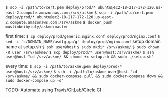 ``` $ scp -i /path/to/cert.pem deploy/prod/* ubuntu@ec2-18-217-172-120.us-east-2.compute.amazonaws.com:/srv/askme ```
``` $ scp -i /path/to/cert.pem deploy/prod/* ubuntu@ec2-18-217-172-120.us-east-2.compute.amazonaws.com:/srv/askme ```
``` $ docker push muslimbeibytuly/askme:master ```

first time:
``` $ cp deploy/prod/generic.nginx.conf deploy/prod/nginx.conf ```
``` $ sed -i 's/DOMAIN_NAME/asdfg.ga/g' deploy/prod/nginx.conf ```
setup domain name at setup.sh
``` $ ssh user@host ```
``` $ sudo mkdir /srv/askme/ ```
``` $ sudo chown -R user /srv/askme/ ```
``` $ scp deploy/prod/* user@host:/srv/askme/ ```
``` $ ssh user@host "cd /srv/askme/ && chmod +x setup.sh && sudo ./setup.sh" ```

every time:
``` $ scp -i /path/to/askme.pem deploy/prod/* user@host:/srv/askme/ ```
``` $ ssh -i /path/to/askme user@host "cd /srv/askme/ && sudo docker-compose pull && sudo docker-compose down && sudo docker-compose up -d" ```


TODO: Automate using Travis/GitLab/Circle CI
